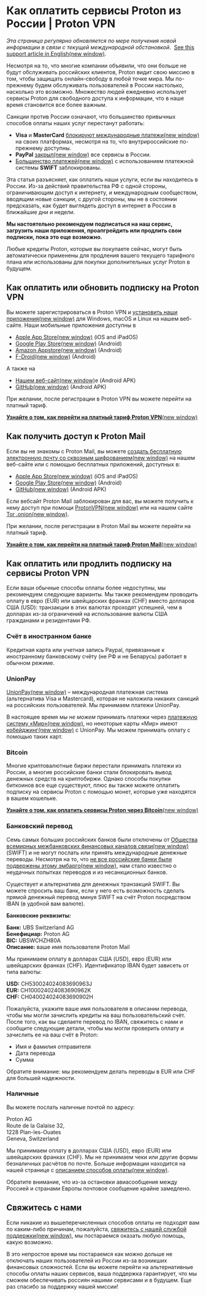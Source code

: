 # Как оплатить сервисы Proton из России | Proton VPN
_Эта страница регулярно обновляется по мере получения новой информации в связи с текущей международной обстановкой_.  [See this support article in English(new window)](https://protonvpn.com/support/pay-russia/).

Несмотря на то, что многие компании объявили, что они больше не будут обслуживать российских клиентов, Proton видит свою миссию в том, чтобы защищать онлайн-свободу в любой точке мира. Мы по-прежнему будем обслуживать пользователей в России настолько, насколько это возможно. Множество людей ежедневно использует сервисы Proton для свободного доступа к информации, что в наше время становится все более важным.

Санкции против России означают, что большинство привычных способов оплаты наших услуг перестанут работать:

*   **Visa** и **MasterCard** [блокируют международные платежи(new window)](https://www.theguardian.com/business/2022/mar/06/russians-visa-mastercard-ban-domestic-purchases-mir) на своих платформах, несмотря на то, что внутрироссийские по-прежнему доступны.
*   **PayPal** [закрыл(new window)](https://www.reuters.com/business/paypal-shuts-down-its-services-russia-citing-ukraine-aggression-2022-03-05/) все сервисы в России.
*   [Большинство платежей(new window)](https://www.reuters.com/business/finance/eu-excludes-seven-russian-banks-swift-official-journal-2022-03-02/) с использованием платежной системы **SWIFT** заблокированы.

Эта статья разъясняет, как оплатить наши услуги, если вы находитесь в России. Из-за действий правительства РФ с одной стороны, ограничивающим доступ к интернету, и международным сообществом, вводящим новые санкции, с другой стороны, мы не в состоянии предсказать, как будет выглядеть доступ в интернет в России в ближайшие дни и недели.

**Мы настоятельно рекомендуем подписаться на наш сервис, загрузить наши приложения, проапгрейдить или продлить свои подписки, пока это еще возможно.**

Любые кредиты Proton, которые вы покупаете сейчас, могут быть автоматически применены для продления вашего текущего тарифного плана или использованы для покупки дополнительных услуг Proton в будущем.

Как оплатить или обновить подписку на Proton VPN
------------------------------------------------

Вы можете зарегистрироваться в Proton VPN и [установить наши приложения(new window)](https://protonvpn.com/download) для Windows, mаcОS и Linux на нашем веб-сайте. Наши мобильные приложения доступны в

*   [Apple App Store(new window)](https://apps.apple.com/us/app/protonvpn-fast-secure-vpn/id1437005085) (iOS and iPadOS)
*   [Google Play Store(new window)](https://play.google.com/store/apps/details?id=ch.protonvpn.android&hl=en&gl=US) (Android)
*   [Amazon Appstore(new window)](https://www.amazon.com/dp/B09RFFWTFM) (Android)
*   [F-Droid(new window)](https://f-droid.org/en/packages/ch.protonvpn.android/) (Android)

А также на

*   [Нашем веб-сайт(new window)](https://protonapps.com/protonmail-android)е (Android APK)
*   [GitHub(new window)](https://github.com/ProtonVPN) (Android APK)

При желании, после регистрации в Proton VPN вы можете перейти на платный тариф.

[**Узнайте о том, как перейти на платный тариф Proton VPN**(new window)](https://protonvpn.com/support/payment-options/)

Как получить доступ к Proton Mail
---------------------------------

Если вы не знакомы с Proton Mail, вы можете [создать бесплатную электронную почту со сквозным шифрованием(new window)](https://proton.me/pricing) на нашем веб-сайте или с помощью бесплатных приложений, доступных в:

*   [Apple App Store(new window)](https://apps.apple.com/us/app/protonmail-encrypted-email/id979659905) (iOS and iPadOS)
*   [Google Play Store(new window)](https://play.google.com/store/apps/details?id=ch.protonmail.android&hl=en&gl=US) (Android)
*   [GitHub(new window)](https://github.com/ProtonMail) (Android APK)

Если вебсайт Proton Mail заблокирован для вас, вы можете получить к нему доступ при помощи [ProtonVPN(new window)](https://protonvpn.com/) или на нашем сайте [Tor .onion(new window)](https://proton.me/news/tor-encrypted-email).

При желании, после регистрации в Proton Mail вы можете перейти на платный тариф.

[**Узнайте о том, как перейти на платный тариф Proton Mail**(new window)](https://proton.me/support/upgrade-downgrade)

Как оплатить или продлить подписку на сервисы Proton VPN
--------------------------------------------------------

Если ваши обычные способы оплаты более недоступны, мы рекомендуем следующие варианты. Мы также рекомендуем проводить оплату в евро (EUR) или швейцарских франках (CHF) вместо долларов США (USD): транзакции в этих валютах проходят успешней, чем в долларах из-за ограничений на использование валюты США гражданами и резидентами РФ.

### Счёт в иностранном банке

Кредитная карта или учетная запись Paypal, привязанные к иностранному банковскому счёту (не РФ и не Беларусь) работает в обычном режиме.

### UnionPay

[UnionPay(new window)](https://www.unionpayintl.com/) – международная платежная система (альтернатива Visa и Mastercard), которая не наложила никаких санкций на российских пользователей. Мы принимаем платежи UnionPay.

В настоящее время мы _не можем_ принимать платежи через [платежную систему «Мир»(new window)](https://ru.wikipedia.org/wiki/%D0%9C%D0%B8%D1%80_\(%D0%BF%D0%BB%D0%B0%D1%82%D1%91%D0%B6%D0%BD%D0%B0%D1%8F_%D1%81%D0%B8%D1%81%D1%82%D0%B5%D0%BC%D0%B0\)s://en.wikipedia.org/wiki/Mir_\(payment_system\)), но некоторые карты «Мир» имеют [кобейджинг(new window)](https://mironline.ru/support/list/kobeydzhingovye_karty_mir/) с UnionPay. Мы можем принимать оплату с помощью таких карт.

### Bitcoin

Многие криптовалютные биржи перестали принимать платежи из России, а многие российские банки стали блокировать вывод денежных средств на криптобиржи. Однако способы покупки биткоинов все еще существуют, плюс вы также можете оплатить подписку на сервисы Proton c помощью монет, которые уже находятся в вашем кошельке.

[**Узнайте о том, как оплатить сервисы Proton через Bitcoin**(new window)](https://proton.me/support/pay-with-bitcoin)

### Банковский перевод

Семь самых больших российских банков были отключены от [Общества всемирных межбанковских финансовых каналов связи(new window)](https://en.wikipedia.org/wiki/SWIFT) (SWIFT) и не могут послать или принять международные денежные переводы. Несмотря на то, что [не все российские банки были подвержены этому эмбарго(new window)](https://www.theguardian.com/world/2022/feb/26/us-uk-europe-and-canada-to-block-russian-access-to-swift), нам стало известно о неудачных попытках переводов и из несанкционных банков.

Существует и альтернатива для денежных транзакций SWIFT. Вы можете спросить ваш банк, если у него есть возможность сделать прямой денежный перевод минуя SWIFT на счёт Proton посредством IBAN (в удобной вам валюте).

**Банковские реквизиты:**

**Банк:** UBS Switzerland AG  
**Бенефициар:** Proton AG  
**BIC:** UBSWCHZH80A  
**Описание:** ваше имя пользователя Proton Mail

Мы принимаем оплату в долларах США (USD), евро (EUR) или швейцарских франках (CHF). Идентификатор IBAN будет зависеть от типа валюты:

**USD:** CH530024024083690963J  
**EUR:** CH100024024083690962K  
**CHF:** CH040024024083690902H

Пожалуйста, укажите ваше имя пользователя в описании перевода, чтобы мы могли зачислить кредиты на ваш пользовательский счёт. После того, как вы сделаете перевод по IBAN, свяжитесь с нами и сообщите следующие детали, чтобы мы могли проверить оплату и зачислить ее на ваш счёт в Proton:

*   Имя и фамилия отправителя
*   Дата перевода
*   Сумма

Обратите внимание: мы рекомендуем делать переводы в EUR или CHF для большей надежности.

### Наличные

Вы можете послать наличные почтой по адресу:

Proton AG  
Route de la Galaise 32,  
1228 Plan-les-Ouates  
Geneva, Switzerland

Мы принимаем оплату в долларах США (USD), евро (EUR) или швейцарских франках (CHF). Мы не принимаем чеки или другие формы безналичных расчётов по почте. Больше информации находится на нашей странице с [описанием способов оплаты(new window)](https://protonvpn.com/support/payment-options/).

Обратите внимание, что из-за остановки авиасообщения между Россией и странами Европы почтовое сообщение крайне замедлено.

Свяжитесь с нами
----------------

Если никакие из вышеперечисленных способов оплаты не подходят вам по каким-либо причинам, пожалуйста, [свяжитесь с нашей службой поддержки(new window)](https://protonvpn.com/support-form), мы постараемся оказать любую помощь, какую возможно. 

В это непростое время мы постараемся как можно дольше не отключать наших пользователей из России из-за возникших финансовых сложностей. Если вы можете перейти на альтернативные способы оплаты наших сервисов, ваша поддержка гарантирует, что мы сможем обеспечивать россиян нашими сервисами и в будущем. Еще раз спасибо за поддержку нашей миссии!